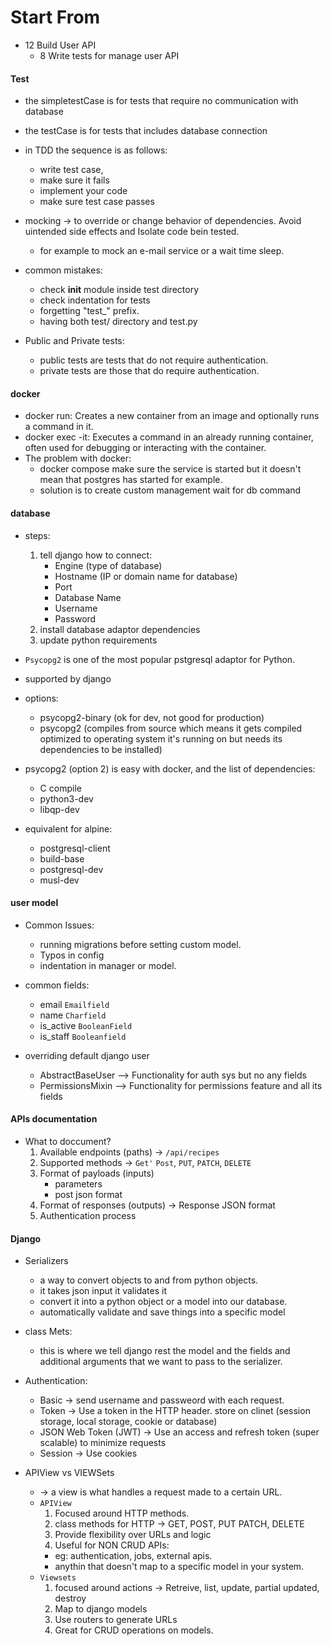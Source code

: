 # Start From
- 12 Build User API
  - 8 Write tests for manage user API

#### Test
- the simpletestCase is for tests that require no communication with database
- the testCase is for tests that includes database connection


- in TDD the sequence is as follows: 
  - write test case,
  - make sure it fails
  - implement your code 
  - make sure test case passes


- mocking -> to override or change behavior of dependencies. Avoid uintended side effects and Isolate code bein tested. 
    - for example to mock an e-mail service or a wait time sleep.


- common mistakes:
  - check __init__ module inside test directory
  - check indentation for tests
  - forgetting "test_" prefix. 
  - having both test/ directory and test.py 

- Public and Private tests:
  - public tests are tests that do not require authentication. 
  - private tests are those that do require authentication.
  
#### docker
- docker run: Creates a new container from an image and optionally runs a command in it.
- docker exec -it: Executes a command in an already running container, often used for debugging or interacting with the container.
- The problem with docker:
  - docker compose make sure the service is started but it doesn't mean that postgres has started for example. 
  - solution is to create custom management wait for db command


#### database
- steps: 

  1. tell django how to connect:
     - Engine (type of database)
     - Hostname (IP or domain name for database)
     - Port
     - Database Name
     - Username
     - Password 
   2. install database adaptor dependencies
   3. update python requirements

- `Psycopg2` is one of the most popular pstgresql adaptor for Python.
- supported by django
- options:
  - psycopg2-binary (ok for dev, not good for production)
  - psycopg2 (compiles from source which means it gets compiled optimized to operating system it's running on but needs its dependencies to be installed) 
- psycopg2 (option 2) is easy with docker, and the list of dependencies: 
  - C compile
  - python3-dev
  - libqp-dev
- equivalent for alpine:
  - postgresql-client
  - build-base
  - postgresql-dev
  - musl-dev

#### user model
- Common Issues:
  - running migrations before setting custom model.
  - Typos in config
  - indentation in manager or model.

- common fields:
  - email     `Emailfield`
  - name      `Charfield`
  - is_active `BooleanField`
  - is_staff  `Booleanfield`

- overriding default django user
  - AbstractBaseUser --> Functionality for auth sys but no any fields
  - PermissionsMixin --> Functionality for permissions feature and all its fields

#### APIs documentation
- What to doccument?
  1. Available endpoints (paths) -> `/api/recipes`
  2. Supported methods -> `Get'` `Post`, `PUT`, `PATCH`, `DELETE`
  3. Format of payloads (inputs)
     - parameters
     - post json format
  4. Format of responses (outputs) -> Response JSON format
  5. Authentication process


#### Django
- Serializers
  -  a way to convert objects to and from python objects. 
  - it takes json input it validates it
  - convert it into a python object or a model into our database.
  - automatically validate and save things into a specific model

- class Mets:
  - this is where we tell django rest the model and the fields and additional arguments that we want to pass to the serializer.

- Authentication:
  - Basic -> send username and passweord with each request.
  - Token -> Use a token in the HTTP header. store on clinet (session storage, local storage, cookie or database)
  - JSON Web Token (JWT) -> Use an access and refresh token (super scalable) to minimize requests
  - Session -> Use cookies

- APIView vs VIEWSets
  - -> a view is what handles a request made to a certain URL.
  - `APIView`
    1. Focused around HTTP methods.
    2. class methods for HTTP -> GET, POST, PUT PATCH, DELETE
    3. Provide flexibility over URLs and logic 
    4. Useful for NON CRUD APIs: 
      - eg: authentication, jobs, external apis.
      - anythin that doesn't map to a specific model in your system.
  - `Viewsets`
    1. focused around actions -> Retreive, list, update, partial updated, destroy
    2. Map to django models
    3. Use routers to generate URLs
    4. Great for CRUD operations on models. 
